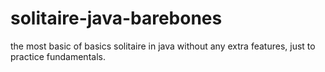# solitaire-java-barebones
the most basic of basics solitaire in java without any extra features, just to practice fundamentals.

